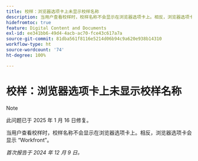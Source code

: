 ```yaml
---
title: 校样：浏览器选项卡上未显示校样名称
description: 当用户查看校样时，校样名称不会显示在浏览器选项卡上。相反，浏览器选项卡会显示 Workfront。
hidefromtoc: true
feature: Digital Content and Documents
exl-id: ee341bb6-49d4-4acb-ac70-fce43c617a7a
source-git-commit: 81dba561f8116e5214d06b94c9a620e938b14310
workflow-type: ht
source-wordcount: '74'
ht-degree: 100%

---
```


# 校样：浏览器选项卡上未显示校样名称

>[!NOTE]
>
>此问题已于 2025 年 1 月 16 日修复。

当用户查看校样时，校样名称不会显示在浏览器选项卡上。相反，浏览器选项卡会显示 “Workfront”。

_首次报告于 2024 年 12 月 9 日。_
